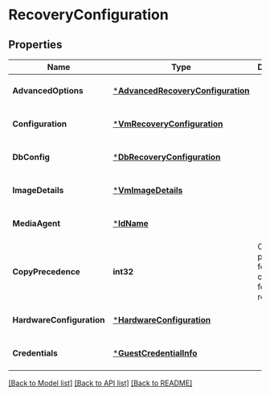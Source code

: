 # RecoveryConfiguration

## Properties
Name | Type | Description | Notes
------------ | ------------- | ------------- | -------------
**AdvancedOptions** | [***AdvancedRecoveryConfiguration**](AdvancedRecoveryConfiguration.md) |  | [optional] [default to null]
**Configuration** | [***VmRecoveryConfiguration**](VMRecoveryConfiguration.md) |  | [optional] [default to null]
**DbConfig** | [***DbRecoveryConfiguration**](DBRecoveryConfiguration.md) |  | [optional] [default to null]
**ImageDetails** | [***VmImageDetails**](VMImageDetails.md) |  | [optional] [default to null]
**MediaAgent** | [***IdName**](IdName.md) |  | [optional] [default to null]
**CopyPrecedence** | **int32** | Copy precedence for the copy used for the restore | [optional] [default to null]
**HardwareConfiguration** | [***HardwareConfiguration**](HardwareConfiguration.md) |  | [optional] [default to null]
**Credentials** | [***GuestCredentialInfo**](guestCredentialInfo.md) |  | [optional] [default to null]

[[Back to Model list]](../README.md#documentation-for-models) [[Back to API list]](../README.md#documentation-for-api-endpoints) [[Back to README]](../README.md)

